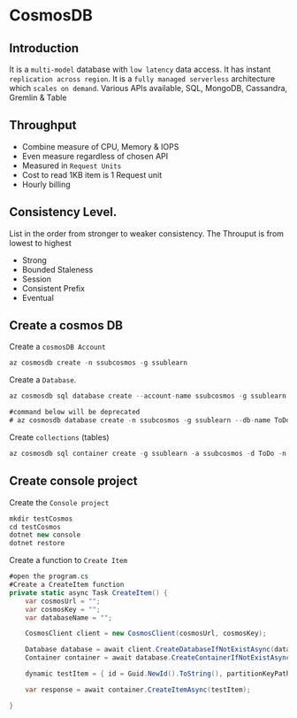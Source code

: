 # CosmosDB



## Introduction
It is a `multi-model` database with `low latency` data access. It has instant `replication across region`.
It is a `fully managed serverless` architecture which `scales on demand`.
Various APIs available, SQL, MongoDB, Cassandra, Gremlin & Table

## Throughput
* Combine measure of CPU, Memory & IOPS
* Even measure regardless of chosen API
* Measured in `Request Units`
* Cost to read 1KB item is 1 Request unit
* Hourly billing

## Consistency Level.
List in the order from stronger to weaker consistency. The Throuput is from lowest to highest
* Strong
* Bounded Staleness
* Session
* Consistent Prefix
* Eventual




## Create a cosmos DB

Create a `cosmosDB Account`
```c#
az cosmosdb create -n ssubcosmos -g ssublearn
```

Create a `Database`.
```c#
az cosmosdb sql database create --account-name ssubcosmos -g ssublearn -n ToDo

#command below will be deprecated
# az cosmosdb database create -n ssubcosmos -g ssublearn --db-name ToDo
```

Create `collections` (tables)
```c#
az cosmosdb sql container create -g ssublearn -a ssubcosmos -d ToDo -n ToDoList --partition-key-path "/'\$v'/category/'\$v'"
```

## Create console project

Create the `Console project`
```c#
mkdir testCosmos
cd testCosmos
dotnet new console
dotnet restore
```

Create a function to `Create Item`
```c#
#open the program.cs
#Create a CreateItem function
private static async Task CreateItem() {
    var cosmosUrl = "";
    var cosmosKey = "";
    var databaseName = "";

    CosmosClient client = new CosmosClient(cosmosUrl, cosmosKey);

    Database database = await client.CreateDatabaseIfNotExistAsync(databaseName);
    Container container = await database.CreateContainerIfNotExistAsync("MyContainer", "/partitionKeyPath", 400);

    dynamic testItem = { id = Guid.NewId().ToString(), partitionKeyPath = "MyTestPkValue", detail = "it's working"};

    var response = await container.CreateItemAsync(testItem);

}
```

